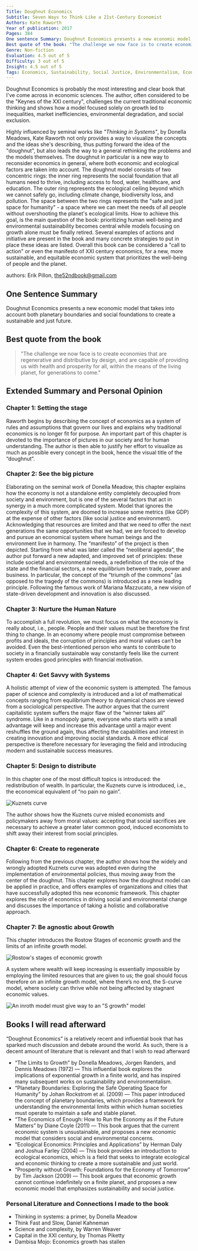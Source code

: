 ```yaml
---
Title: Doughnut Economics
Subtitle: Seven Ways to Think Like a 21st-Century Economist
Authors: Kate Raworth
Year of publication: 2017
Pages: 384
One sentence Summary: Doughnut Economics presents a new economic model that takes into account both planetary boundaries and social foundations to create a sustainable and just future.
Best quote of the book: "The challenge we now face is to create economies that are regenerative and distributive by design, and are capable of providing us with health and prosperity for all, within the means of the living planet, for generations to come."
Genre: Non-fiction
Evaluation: 4.5 out of 5
Difficulty: 3 out of 5
Insight: 4.5 out of 5
Tags: Economics, Sustainability, Social Justice, Environmentalism, Economic Theory.
---
```


Doughnut Economics is probably the most interesting and clear book that I've come across in economic sciences. The author, often considered to be the "Keynes of the XXI century", challenges the current traditional economic thinking and shows how a model focused solely on growth led to inequalities, market inefficiencies, environmental degradation, and social exclusion. 

Highly influenced by seminal works like _"Thinking in Systems"_, by Donella Meadows, Kate Raworth not only provides a way to visualize the concepts and the ideas she's describing, thus putting forward the idea of the "doughnut", but also leads the way to a general rethinking the problems and the models themselves.
The doughnut in particular is a new way to reconsider economics in general, where both economic and ecological factors are taken into account. The doughnut model consists of two concentric rings: the inner ring represents the social foundation that all humans need to thrive, including access to food, water, healthcare, and education. The outer ring represents the ecological ceiling beyond which we cannot safely go, including climate change, biodiversity loss, and pollution.
The space between the two rings represents the "safe and just space for humanity" - a space where we can meet the needs of all people without overshooting the planet's ecological limits. How to achieve this goal, is the main question of the book: prioritizing human well-being and environmental sustainability becomes central while models focusing on growth alone must be finally retired. Several examples of actions and initiative are present in the book and many concrete strategies to put in place these ideas are listed.
Overall this book can be considered a "call to action" or even the manifesto of XXI century economics, for a new, more sustainable, and equitable economic system that prioritizes the well-being of people and the planet.

authors: Erik Pillon, the52ndbook@gmail.com

## One Sentence Summary
Doughnut Economics presents a new economic model that takes into account both planetary boundaries and social foundations to create a sustainable and just future.

## Best quote from the book
> "The challenge we now face is to create economies that are regenerative and distributive by design, and are capable of providing us with health and prosperity for all, within the means of the living planet, for generations to come."

## Extended Summary and Personal Opinion

### Chapter 1: Setting the stage

Raworth begins by describing the concept of economics as a system of rules and assumptions that govern our lives and explains why traditional economics is no longer fit for purpose.
An important part of this chapter is devoted to the importance of pictures in our society and for human understanding. The author is then able to justify her effort to visualize as much as possible every concept in the book, hence the visual title of the “doughnut”.

### Chapter 2: See the big picture

Elaborating on the seminal work of Donella Meadow, this chapter explains how the economy is not a standalone entity completely decoupled from society and environment, but is one of the several factors that act in synergy in a much more complicated system. Model that ignores the complexity of this system, are doomed to increase some metrics (like GDP) at the expense of other factors (like social justice and environment). Acknowledging that resources are limited and that we need to offer the next generations the same opportunities that we had, we are forced to develop and pursue an economical system where human beings and the environment live in harmony.
The “manifesto” of the project is then depicted. Starting from what was later called the “neoliberal agenda”, the author put forward a new adapted, and improved set of principles: these include societal and environmental needs, a redefinition of the role of the state and the financial sectors, a new equilibrium between trade, power and business. In particular, the concept of the “triumph of the commons” (as opposed to the tragedy of the commons) is introduced as a new leading principle. Following the famous work of Mariana Mazzucato, a new vision of state-driven development and innovation is also discussed.

### Chapter 3: Nurture the Human Nature

To accomplish a full revolution, we must focus on what the economy is really about, i.e., people. People and their values must be therefore the first thing to change. In an economy where people must compromise between profits and ideals, the corruption of principles and moral values can’t be avoided. Even the best-intentioned person who wants to contribute to society in a financially sustainable way constantly feels like the current system erodes good principles with financial motivation.

### Chapter 4: Get Savvy with Systems

A holistic attempt of view of the economic system is attempted. The famous paper of science and complexity is introduced and a lot of mathematical concepts ranging from equilibrium theory to dynamical chaos are viewed from a sociological perspective. The author argues that the current capitalistic system suffers the major flaw of the “winner takes all” syndrome. Like in a monopoly game, everyone who starts with a small advantage will keep and increase this advantage until a major event reshuffles the ground again, thus affecting the capabilities and interest in creating innovation and improving social standards. A more ethical perspective is therefore necessary for leveraging the field and introducing modern and sustainable success measures.

### Chapter 5: Design to distribute

In this chapter one of the most difficult topics is introduced: the redistribution of wealth. In particular, the Kuznets curve is introduced, i.e., the economical equivalent of “no pain no gain”.

![Kuznets curve](/assets/images/Kuznets_curve.png)

The author shows how the Kuznets curve misled economists and policymakers away from moral values: accepting that social sacrifices are necessary to achieve a greater later common good, induced economists to shift away their interest from social principles.

### Chapter 6: Create to regenerate

Following from the previous chapter, the author shows how the widely and wrongly adopted Kuznets curve was adopted even during the implementation of environmental policies, thus moving away from the center of the doughnut. This chapter explores how the doughnut model can be applied in practice, and offers examples of organizations and cities that have successfully adopted this new economic framework. This chapter explores the role of economics in driving social and environmental change and discusses the importance of taking a holistic and collaborative approach.

### Chapter 7: Be agnostic about Growth

This chapter introduces the Rostow Stages of economic growth and the limits of an infinite growth model.

![Rostow's stages of economic growth](/assets/images/Rostow_stages_of_economic_growth.png)

A system where wealth will keep increasing is essentially impossible by employing the limited resources that are given to us; the goal should focus therefore on an infinite growth model, where there’s no end, the S-curve model, where society can thrive while not being affected by stagnant economic values.

![An inroth model must give way to an "S growth" model](/assets/images/Infinite_growth.png)

## Books I will read afterward

“Doughnut Economics” is a relatively recent and influential book that has sparked much discussion and debate around the world. As such, there is a decent amount of literature that is relevant and that I wish to read afterward
- “The Limits to Growth” by Donella Meadows, Jorgen Randers, and Dennis Meadows (1972) — This influential book explores the implications of exponential growth in a finite world, and has inspired many subsequent works on sustainability and environmentalism.
- “Planetary Boundaries: Exploring the Safe Operating Space for Humanity” by Johan Rockstrom et al. (2009) — This paper introduced the concept of planetary boundaries, which provides a framework for understanding the environmental limits within which human societies must operate to maintain a safe and stable planet.
- “The Economics of Enough: How to Run the Economy as if the Future Matters” by Diane Coyle (2011) — This book argues that the current economic system is unsustainable, and proposes a new economic model that considers social and environmental concerns.
- “Ecological Economics: Principles and Applications” by Herman Daly and Joshua Farley (2004) — This book provides an introduction to ecological economics, which is a field that seeks to integrate ecological and economic thinking to create a more sustainable and just world.
- “Prosperity without Growth: Foundations for the Economy of Tomorrow” by Tim Jackson (2009) — This book argues that economic growth cannot continue indefinitely on a finite planet, and proposes a new economic model that emphasizes sustainability and social justice.

### Personal Literature and Connections I made to the book
- Thinking in systems: a primer, by Donella Meadow
- Think Fast and Slow, Daniel Kahneman
- Science and complexity, by Warren Weaver
- Capital in the XXI century, by Thomas Piketty
- Dambisa Mojo: Economics growth has stallen
